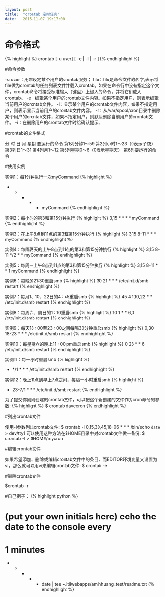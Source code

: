 ```yaml
---
layout: post
title:  "crontab 定时任务"
date:   2015-11-07 19:17:00
---
```



# 命令格式
{% highlight %}
crontab [-u user] [ -e | -l | -r ]
{% endhighlight %}


#命令参数

-u user：用来设定某个用户的crontab服务；
file：file是命令文件的名字,表示将file做为crontab的任务列表文件并载入crontab。如果在命令行中没有指定这个文件，crontab命令将接受标准输入（键盘）上键入的命令，并将它们载入crontab。
-e：编辑某个用户的crontab文件内容。如果不指定用户，则表示编辑当前用户的crontab文件。
-l：显示某个用户的crontab文件内容，如果不指定用户，则表示显示当前用户的crontab文件内容。
-r：从/var/spool/cron目录中删除某个用户的crontab文件，如果不指定用户，则默认删除当前用户的crontab文件。
-i：在删除用户的crontab文件时给确认提示。


#crontab的文件格式

分 时 日 月 星期 要运行的命令
第1列分钟1～59
第2列小时1～23（0表示子夜）
第3列日1～31
第4列月1～12
第5列星期0～6（0表示星期天）
第6列要运行的命令

#使用实例

实例1：每1分钟执行一次myCommand
{% highlight %}
* * * * * myCommand
{% endhighlight %}

实例2：每小时的第3和第15分钟执行
{% highlight %}
3,15 * * * * myCommand
{% endhighlight %}

实例3：在上午8点到11点的第3和第15分钟执行
{% highlight %}
3,15 8-11 * * * myCommand
{% endhighlight %}

实例4：每隔两天的上午8点到11点的第3和第15分钟执行
{% highlight %}
3,15 8-11 */2  *  * myCommand
{% endhighlight %}

实例5：每周一上午8点到11点的第3和第15分钟执行
{% highlight %}
3,15 8-11 * * 1 myCommand
{% endhighlight %}

实例6：每晚的21:30重启smb
{% highlight %}
30 21 * * * /etc/init.d/smb restart
{% endhighlight %}

实例7：每月1、10、22日的4 : 45重启smb
{% highlight %}
45 4 1,10,22 * * /etc/init.d/smb restart
{% endhighlight %}

实例8：每周六、周日的1 : 10重启smb
{% highlight %}
10 1 * * 6,0 /etc/init.d/smb restart
{% endhighlight %}

实例9：每天18 : 00至23 : 00之间每隔30分钟重启smb
{% highlight %}
0,30 18-23 * * * /etc/init.d/smb restart
{% endhighlight %}

实例10：每星期六的晚上11 : 00 pm重启smb
{% highlight %}
0 23 * * 6 /etc/init.d/smb restart
{% endhighlight %}

实例11：每一小时重启smb
{% highlight %}
* */1 * * * /etc/init.d/smb restart
{% endhighlight %}

实例12：晚上11点到早上7点之间，每隔一小时重启smb
{% highlight %}
* 23-7/1 * * * /etc/init.d/smb restart
{% endhighlight %}

为了提交你刚刚创建的crontab文件，可以把这个新创建的文件作为cron命令的参数:
{% highlight %}
$ crontab davecron
{% endhighlight %}

#列出crontab文件

使用-l参数列出crontab文件:
$ crontab -l
0,15,30,45,18-06 * * * /bin/echo `date` > dev/tty1
可以使用这种方法在$HOME目录中对crontab文件做一备份:
$ crontab -l > $HOME/mycron


#编辑crontab文件

如果希望添加、删除或编辑crontab文件中的条目，而EDITOR环境变量又设置为vi，那么就可以用vi来编辑crontab文件:
$ crontab -e


#删除crontab文件

$crontab -r



#自己例子：
{% highlight python %}
# (put your own initials here) echo the date to the console every
# 1 minutes
* * * * * date | tee ~/itilwebapps/aminhuang_test/readme.txt
{% endhighlight %}